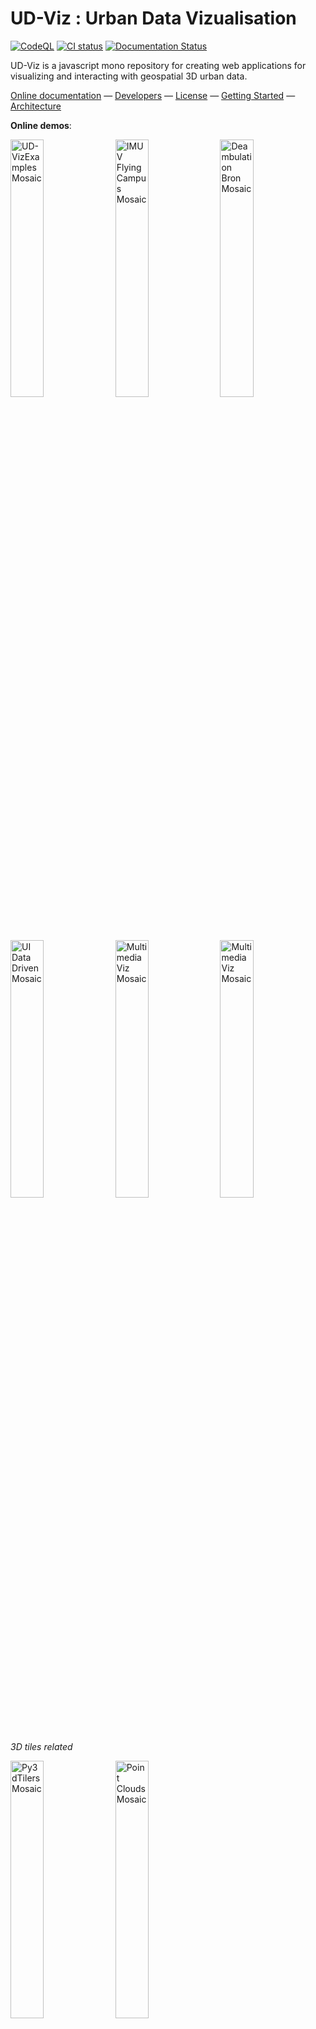 # UD-Viz : Urban Data Vizualisation

[![CodeQL](https://github.com/VCityTeam/UD-Viz/actions/workflows/codeql-analysis.yml/badge.svg)](https://github.com/VCityTeam/UD-Viz/actions/workflows/codeql-analysis.yml)
[![CI status](https://travis-ci.com/VCityTeam/UD-Viz.svg?branch=master)](https://app.travis-ci.com/github/VCityTeam/UD-Viz)
[![Documentation Status](https://readthedocs.org/projects/ansicolortags/badge/?version=latest)](http://vcityteam.github.io/UD-Viz/html/index.html)

UD-Viz is a javascript mono repository for creating web applications for visualizing and interacting with geospatial 3D urban data.

[Online documentation](https://vcityteam.github.io/UD-Viz/html/index.html) &mdash;
[Developers](./docs/static/Developers.md) &mdash;
[License](./LICENSE.md) &mdash;
[Getting Started](#getting-started) &mdash;
[Architecture](./docs/static/architecture.md)

**Online demos**:

<p>
  <a href="https://projet.liris.cnrs.fr/vcity/permalink/demo-udviz-examples.html" ><img src="./img/UDVIZ-Examples.png" alt="UD-VizExamples Mosaic" width="32.5%"></a>
  <a href="https://projet.liris.cnrs.fr/vcity/permalink/demo-flying-campus.html"><img src="./img/IMUV_Homepage.png" alt="IMUV Flying Campus Mosaic" width="32.5%"></a>
  <a href="https://projet.liris.cnrs.fr/vcity/permalink/demo-deambulation-bron.html"><img src="./img/Deambulation Bron.png" alt="Deambulation Bron Mosaic" width="32.5%"></a>
</p>
<p>
  <a href="https://projet.liris.cnrs.fr/vcity/permalink/demo-ui-data-driven.html" ><img src="./img/UI_Data_Driven.png" alt="UI Data Driven Mosaic" width="32.5%"></a>
  <a href="https://projet.liris.cnrs.fr/vcity/permalink/demo-multi-dim-navigation.html"><img src="./img/MultimediaViz.png" alt="Multimedia Viz Mosaic" width="32.5%"></a>
  <a href="https://projet.liris.cnrs.fr/vcity/permalink/demo-story-telling-gier.html"><img src="./img/Gier_Valley.png" alt="Multimedia Viz Mosaic" width="32.5%"></a>
</p>

_3D tiles related_

<p>
  <a href="https://projet.liris.cnrs.fr/vcity/permalink/demo-py3dtilers.html"><img src="./img/3Dtiles.png" alt="Py3dTilers Mosaic" width="32.5%"></a>
  <a href="https://projet.liris.cnrs.fr/vcity/permalink/demo-point-cloud.html" ><img src="./img/PointClouds.png" alt="Point Clouds Mosaic" width="32.5%"></a>
</p>

### Directory Hierarchy

```
UD-Viz (repo)
├── bin                       # Monorepo scripts
├── docs                      # Documentation
├── examples                  # Examples of the ud-viz framework
├── test                      # Monorepo test scripts
├── packages                  # Packages folder
├── .eslintrc.js              # Linting rules and configuration
├── .gitignore                # Files/folders ignored by Git
├── .prettierrc               # Formatting rules
├── travis.yml                # Continuous integration entrypoint
├── favicon.ico               # Landing page icon
├── index.html                # Landing page entrypoint
├── package-lock.json         # Latest npm package installation file
├── package.json              # Global npm project description
├── Readme.md                 # It's a me, Mario!
├── style.css                 # Landing page style
```

**Github repositories:**

| Repository      | Link                                         | Description                                                                            |
| --------------- | -------------------------------------------- | -------------------------------------------------------------------------------------- |
| UD-Viz-docker   | <https://github.com/VCityTeam/UD-Viz-docker>   | Docker, which performs all the steps described in [Getting Started](#getting-started). |
| UD-Viz-template | <https://github.com/VCityTeam/UD-Viz-template> | A basis for creating your application using UD-Viz.                                    |

## Getting Started

### Installing node/npm

For the node/npm installation instructions refer [here](https://github.com/VCityTeam/UD-SV/blob/master/Tools/ToolNpm.md)

UD-Viz has been reported to work with versions:

- node version 18.X
- npm version: 9.X

### Installing the UD-Viz framework per se

Clone the UD-Viz repository and install requirements with npm

```bash
git clone https://github.com/VCityTeam/UD-Viz.git
cd UD-Viz
npm install # resolve dependencies based on the package.json (and package-lock.json if it exists)
```

#### Install ImageMagick and GraphicsMagick

For the install [imagemagick](https://imagemagick.org/index.php) and [graphicsmagick](http://www.graphicsmagick.org/) binary sub dependencies since the server needs [gm](https://www.npmjs.com/package/gm?activeTab=readme).

- **Linux**

  ```bash
   sudo apt-get install -y imagemagick graphicsmagick
  ```

- **Windows**
  - It seems not necessary to install imagemagick on windows.
  - Download and install graphicsmagick from [graphicmagick-binaries](https://sourceforge.net/projects/graphicsmagick/files/graphicsmagick-binaries/) (@ud-viz/game_node_template has been reported to work with version 1.3.34-Q8)

  > ⚠️ TIP : allias `gm` doesn't work in powershell because it conflicts with the command Get-Member !!!!
- **OSX**

  ```bash
  brew install imagemagick graphicsmagick
  ```

### How to run it locally?

```bash
npm run start
```

After running go to [localhost:8000](http://localhost:8000) which links to [documentation](./docs/) and [examples](./examples/)
